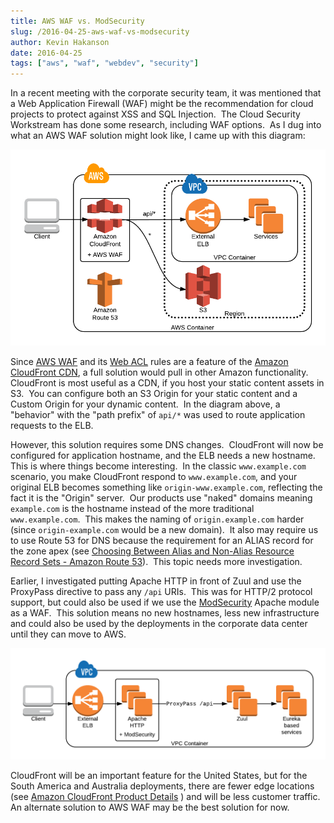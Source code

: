 ```yaml
---
title: AWS WAF vs. ModSecurity
slug: /2016-04-25-aws-waf-vs-modsecurity
author: Kevin Hakanson
date: 2016-04-25
tags: ["aws", "waf", "webdev", "security"]
---
```

In a recent meeting with the corporate security team, it was mentioned that a Web Application Firewall (WAF) might be the recommendation for cloud projects to protect against XSS and SQL Injection.  The Cloud Security Workstream has done some research, including WAF options.  As I dug into what an AWS WAF solution might look like, I came up with this diagram:

![AWS Static Content - AWS WAF.png](images/AWS+Static+Content+-+AWS+WAF.png)

Since [AWS WAF](https://aws.amazon.com/waf/) and its [Web ACL](http://docs.aws.amazon.com/waf/latest/developerguide/web-acl.html) rules are a feature of the [Amazon CloudFront CDN](https://aws.amazon.com/cloudfront/), a full solution would pull in other Amazon functionality.  CloudFront is most useful as a CDN, if you host your static content assets in S3.  You can configure both an S3 Origin for your static content and a Custom Origin for your dynamic content.  In the diagram above, a "behavior" with the "path prefix" of `api/*` was used to route application requests to the ELB.

However, this solution requires some DNS changes.  CloudFront will now be configured for application hostname, and the ELB needs a new hostname.  This is where things become interesting.  In the classic `www.example.com` scenario, you make CloudFront respond to `www.example.com`, and your original ELB becomes something like `origin-www.example.com`, reflecting the fact it is the "Origin" server.  Our products use "naked" domains meaning `example.com` is the hostname instead of the more traditional `www.example.com`.  This makes the naming of `origin.example.com` harder (since `origin-example.com` would be a new domain).  It also may require us to use Route 53 for DNS because the requirement for an ALIAS record for the zone apex (see [Choosing Between Alias and Non-Alias Resource Record Sets - Amazon Route 53](http://docs.aws.amazon.com/Route53/latest/DeveloperGuide/resource-record-sets-choosing-alias-non-alias.html)).  This topic needs more investigation.

Earlier, I investigated putting Apache HTTP in front of Zuul and use the ProxyPass directive to pass any `/api` URIs.  This was for HTTP/2 protocol support, but could also be used if we use the [ModSecurity](https://www.modsecurity.org/) Apache module as a WAF.  This solution means no new hostnames, less new infrastructure and could also be used by the deployments in the corporate data center until they can move to AWS.

![AWS Static Content - ModSecurity.png](images/AWS+Static+Content+-+ModSecurity.png)

CloudFront will be an important feature for the United States, but for the South America and Australia deployments, there are fewer edge locations (see [Amazon CloudFront Product Details](http://aws.amazon.com/cloudfront/details/) ) and will be less customer traffic.  An alternate solution to AWS WAF may be the best solution for now.